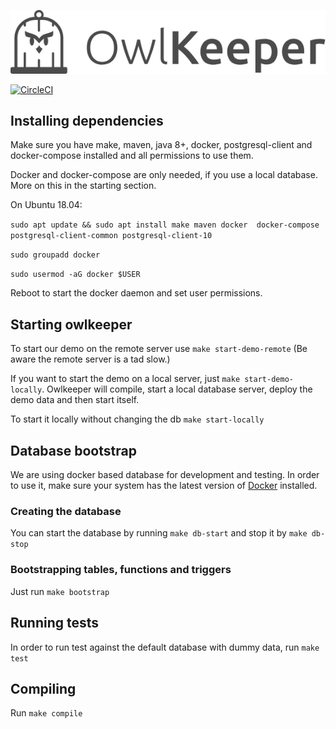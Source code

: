 
![Owlkeeper Logo](src/main/resources/images/logo.png)


[![CircleCI](https://circleci.com/gh/xvzf/owlkeeper/tree/master.svg?style=svg&circle-token=d1cc8d28c19045189e8c4b6fcc112315501d66b0)](https://circleci.com/gh/xvzf/owlkeeper/tree/master)

## Installing dependencies
Make sure you have make, maven, java 8+, docker, postgresql-client and docker-compose installed and all permissions to use them.

Docker and docker-compose are only needed, if you use a local database. More on this in the starting section.

On Ubuntu 18.04:

`sudo apt update && sudo apt install make maven docker 
docker-compose postgresql-client-common postgresql-client-10`  

`sudo groupadd docker`  

`sudo usermod -aG docker $USER`  

Reboot to start the docker daemon and set user permissions.


## Starting owlkeeper
To start our demo on the remote server use `make start-demo-remote` (Be aware the remote server is a tad slow.)

If you want to start the demo on a local server, just `make start-demo-locally`.
Owlkeeper will compile, start a local database server, deploy the demo data and then start itself.

To start it locally without changing the db `make start-locally`

## Database bootstrap
We are using docker based database for development and testing.
In order to use it, make sure your system has the latest version of [Docker](https://github.com/docker/docker-install#usage) installed.

### Creating the database
You can start the database by running `make db-start` and stop it by `make db-stop`

### Bootstrapping tables, functions and triggers
Just run `make bootstrap`

## Running tests
In order to run test against the default database with dummy data, run `make test`

## Compiling
Run `make compile`
